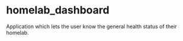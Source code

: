 # homelab_dashboard
Application which lets the user know the general health status of their homelab.
